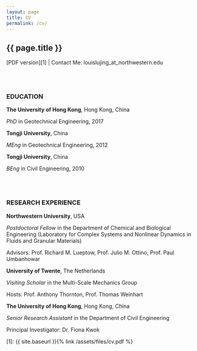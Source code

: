 ```yaml
---
layout: page
title: CV
permalink: /cv/
---
```


## {{ page.title }}


<!-- <img src="{{ site.baseurl }}{% link /assets/files/me.png %}" alt="photo" align="right" style="width: 150px;"/>
 -->
[PDF version][1] | Contact Me: louislujing_at_northwestern.edu

<br/><br/>

### EDUCATION

**The University of Hong Kong**, Hong Kong, China

*PhD* in Geotechnical Engineering, 2017

**Tongji University**, China

*MEng* in Geotechnical Engineering, 2012

**Tongji University**, China

*BEng* in Civil Engineering, 2010

<br/><br/>

### RESEARCH EXPERIENCE

**Northwestern University**, USA

*Postdoctoral Fellow* in the Department of Chemical and Biological Engineering (Laboratory for Complex Systems and Nonlinear Dynamics in Fluids and Granular Materials)

Advisors: Prof. Richard M. Lueptow, Prof. Julio M. Ottino, Prof. Paul Umbanhowar

**University of Twente**, The Netherlands

*Visiting Scholar* in the Multi-Scale Mechanics Group

Hosts: Prof. Anthony Thornton, Prof. Thomas Weinhart

**The University of Hong Kong**, Hong Kong, China

*Senior Research Assistant* in the Department of Civil Engineering 

Principal Investigator: Dr. Fiona Kwok



[1]: {{ site.baseurl }}{% link /assets/files/cv.pdf %}